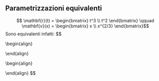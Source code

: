 

## Parametrizzazioni equivalenti

$$ \mathbf{r}(t) = \begin{bmatrix}
t^3 \\
t^2
\end{bmatrix} \qquad 
\mathbf{v}(x) = \begin{bmatrix}
x \\
x^{2/3}
\end{bmatrix}$$
Sono equivalenti infatti:
$$ 

\begin{align}

\end{align}

\begin{align}

\end{align}
$$